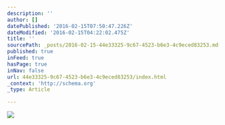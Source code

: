 ```yaml
---
description: ''
author: []
datePublished: '2016-02-15T07:50:47.226Z'
dateModified: '2016-02-15T04:22:02.475Z'
title: ''
sourcePath: _posts/2016-02-15-44e33325-9c67-4523-b6e3-4c9eced83253.md
published: true
inFeed: true
hasPage: true
inNav: false
url: 44e33325-9c67-4523-b6e3-4c9eced83253/index.html
_context: 'http://schema.org'
_type: Article

---
```

![](https://the-grid-user-content.s3-us-west-2.amazonaws.com/0e094efb-072b-411a-b46b-f426287cf723.png)